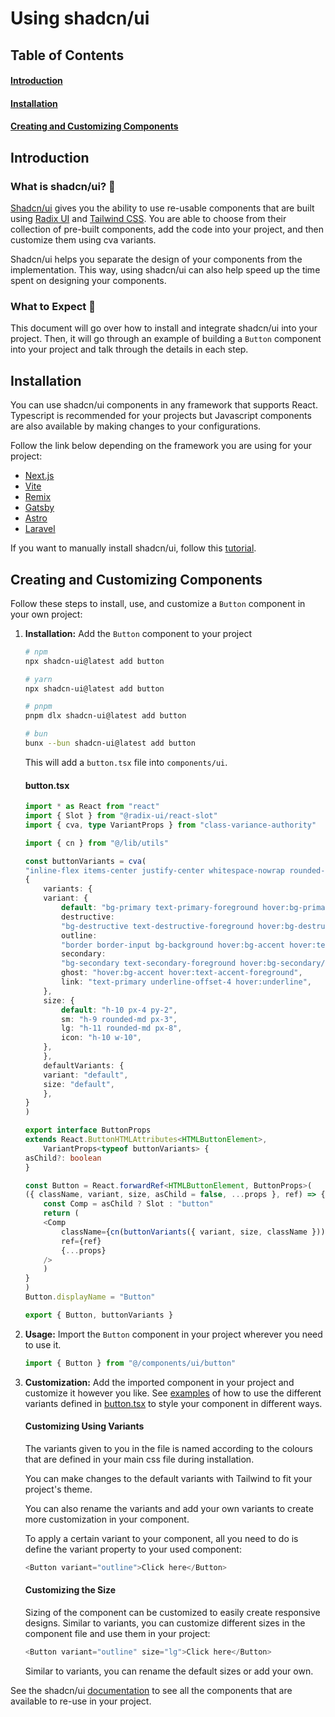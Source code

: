 # Using shadcn/ui

## Table of Contents

#### [Introduction](#introduction-1)

#### [Installation](#installation-1)

#### [Creating and Customizing Components](#creating-and-customizing-components-1)

## Introduction

### What is shadcn/ui? 🤔

[Shadcn/ui](https://ui.shadcn.com/) gives you the ability to use re-usable components that are built using [Radix UI](https://www.radix-ui.com/) and [Tailwind CSS](https://tailwindcss.com/). You are able to choose from their collection of pre-built components, add the code into your project, and then customize them using cva variants.

Shadcn/ui helps you separate the design of your components from the implementation. This way, using shadcn/ui can also help speed up the time spent on designing your components.

### What to Expect 📄

This document will go over how to install and integrate shadcn/ui into your project. Then, it will go through an example of building a `Button` component into your project and talk through the details in each step.

## Installation

You can use shadcn/ui components in any framework that supports React. Typescript is recommended for your projects but Javascript components are also available by making changes to your configurations.

Follow the link below depending on the framework you are using for your project:

- [Next.js](https://ui.shadcn.com/docs/installation/next)
- [Vite](https://ui.shadcn.com/docs/installation/vite)
- [Remix](https://ui.shadcn.com/docs/installation/remix)
- [Gatsby](https://ui.shadcn.com/docs/installation/gatsby)
- [Astro](https://ui.shadcn.com/docs/installation/astro)
- [Laravel](https://ui.shadcn.com/docs/installation/laravel)

If you want to manually install shadcn/ui, follow this [tutorial](https://ui.shadcn.com/docs/installation/manual).

## Creating and Customizing Components

<!-- This [document](https://ui.shadcn.com/docs/components/button) shows the steps you need to take in order to install and use a `Button` component in your project.  -->

Follow these steps to install, use, and customize a `Button` component in your own project:

1. **Installation:** Add the `Button` component to your project

   ```bash
   # npm
   npx shadcn-ui@latest add button

   # yarn
   npx shadcn-ui@latest add button

   # pnpm
   pnpm dlx shadcn-ui@latest add button

   # bun
   bunx --bun shadcn-ui@latest add button
   ```

   This will add a `button.tsx` file into `components/ui`.

   #### button.tsx

   ```Typescript
   import * as React from "react"
   import { Slot } from "@radix-ui/react-slot"
   import { cva, type VariantProps } from "class-variance-authority"

   import { cn } from "@/lib/utils"

   const buttonVariants = cva(
   "inline-flex items-center justify-center whitespace-nowrap rounded-md text-sm font-medium ring-offset-background transition-colors focus-visible:outline-none focus-visible:ring-2 focus-visible:ring-ring focus-visible:ring-offset-2 disabled:pointer-events-none disabled:opacity-50",
   {
       variants: {
       variant: {
           default: "bg-primary text-primary-foreground hover:bg-primary/90",
           destructive:
           "bg-destructive text-destructive-foreground hover:bg-destructive/90",
           outline:
           "border border-input bg-background hover:bg-accent hover:text-accent-foreground",
           secondary:
           "bg-secondary text-secondary-foreground hover:bg-secondary/80",
           ghost: "hover:bg-accent hover:text-accent-foreground",
           link: "text-primary underline-offset-4 hover:underline",
       },
       size: {
           default: "h-10 px-4 py-2",
           sm: "h-9 rounded-md px-3",
           lg: "h-11 rounded-md px-8",
           icon: "h-10 w-10",
       },
       },
       defaultVariants: {
       variant: "default",
       size: "default",
       },
   }
   )

   export interface ButtonProps
   extends React.ButtonHTMLAttributes<HTMLButtonElement>,
       VariantProps<typeof buttonVariants> {
   asChild?: boolean
   }

   const Button = React.forwardRef<HTMLButtonElement, ButtonProps>(
   ({ className, variant, size, asChild = false, ...props }, ref) => {
       const Comp = asChild ? Slot : "button"
       return (
       <Comp
           className={cn(buttonVariants({ variant, size, className }))}
           ref={ref}
           {...props}
       />
       )
   }
   )
   Button.displayName = "Button"

   export { Button, buttonVariants }

   ```

2. **Usage:** Import the `Button` component in your project wherever you need to use it.

   ```Typescript
   import { Button } from "@/components/ui/button"
   ```

3. **Customization:** Add the imported component in your project and customize it however you like. See [examples](https://ui.shadcn.com/docs/components/button#examples) of how to use the different variants defined in [button.tsx](#buttontsx) to style your component in different ways.

   #### Customizing Using Variants

   The variants given to you in the file is named according to the colours that are defined in your main css file during installation.

   You can make changes to the default variants with Tailwind to fit your project's theme.

   You can also rename the variants and add your own variants to create more customization in your component.

   To apply a certain variant to your component, all you need to do is define the variant property to your used component:

   ```Typescript
   <Button variant="outline">Click here</Button>
   ```

   #### Customizing the Size

   Sizing of the component can be customized to easily create responsive designs. Similar to variants, you can customize different sizes in the component file and use them in your project:

   ```Typescript
   <Button variant="outline" size="lg">Click here</Button>
   ```

   Similar to variants, you can rename the default sizes or add your own.

See the shadcn/ui [documentation](https://ui.shadcn.com/docs/components/accordion) to see all the components that are available to re-use in your project.
